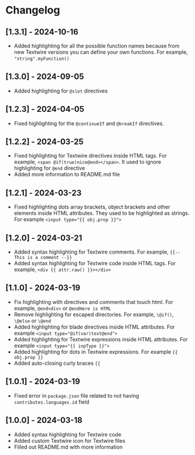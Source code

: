 # Changelog

## [1.3.1] - 2024-10-16
- Added highlighting for all the possible function names because from new Textwire versions you can define your own functions. For example, `"string".myFunction()`

## [1.3.0] - 2024-09-05
- Added highlighting for `@slot` directives

## [1.2.3] - 2024-04-05
- Fixed highlighting for the `@continueIf` and `@breakIf` directives.

## [1.2.2] - 2024-03-25
- Fixed highlighting for Textwire directives inside HTML tags. For example, `<span @if(true)nice@end></span>`. It used to ignore highlighting for `@end` directive
- Added more information to README.md file

## [1.2.1] - 2024-03-23
- Fixed highlighting dots array brackets, object brackets and other elements inside HTML attributes. They used to be highlighted as strings. For example `<input type="{{ obj.prop }}">`

## [1.2.0] - 2024-03-21
- Added syntax highlighting for Textwire comments. For example, `{{-- This is a comment --}}`
- Added syntax highlighting for Textwire code inside HTML tags. For example, `<div {{ attr.raw() }}></div>`

## [1.1.0] - 2024-03-19
- Fix highlighting with directives and comments that touch html. For example, `@end<div>` or `@endHere is HTML`
- Remove highlighting for escaped directories. For example, `\@if()`, `\@else` or `\@end`
- Added highlighting for blade directives inside HTML attributes. For example `<input type="@if(var)text@end">`
- Added highlighting for Textwire expressions inside HTML attributes. For example `<input type="{{ inpType }}">`
- Added highlighting for dots in Textwire expressions. For example `{{ obj.prop }}`
- Added auto-closing curly braces `{{`

## [1.0.1] - 2024-03-19
- Fixed error in `package.json` file related to not having `contributes.languages.id` field

## [1.0.0] - 2024-03-18
- Added syntax highlighting for Textwire code
- Added custom Textwire icon for Textwire files
- Filled out README.md with more information